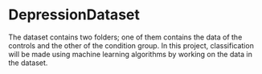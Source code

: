 # DepressionDataset
The dataset contains two folders; one of them contains the data of the controls and the other of the condition group. In this project, classification will be made using machine learning algorithms by working on the data in the dataset.

